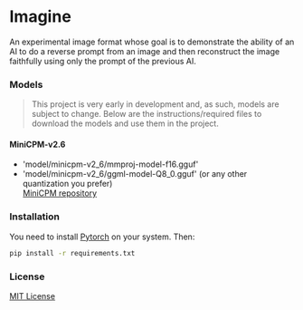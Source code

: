 # Imagine
An experimental image format whose goal is to demonstrate the ability of an AI to do a reverse prompt from an image and then reconstruct the image faithfully using only the prompt of the previous AI.

### Models
> This project is very early in development and, as such, models are subject to change. Below are the instructions/required files to download the models and use them in the project.

#### MiniCPM-v2.6
- 'model/minicpm-v2_6/mmproj-model-f16.gguf'
- 'model/minicpm-v2_6/ggml-model-Q8_0.gguf' (or any other quantization you prefer)\
[MiniCPM repository](https://huggingface.co/openbmb/MiniCPM-V-2_6-gguf/tree/main)

### Installation
You need to install [Pytorch](https://pytorch.org/get-started/locally/) on your system. Then: 
```sh
pip install -r requirements.txt
```

### License
[MIT License](LICENSE)
